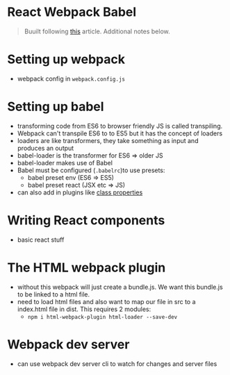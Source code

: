 # React Webpack Babel

> Buuilt following [this](https://www.valentinog.com/blog/react-webpack-babel/) article. Additional notes below.

# Setting up webpack

- webpack config in `webpack.config.js`

# Setting up babel

- transforming code from ES6 to browser friendly JS is called transpiling.
- Webpack can't transpile ES6 to to ES5 but it has the concept of loaders
- loaders are like transformers, they take something as input and produces an output
- babel-loader is the transformer for ES6 ⇒ older JS
- babel-loader makes use of Babel
- Babel must be configured (`.babelrc`)to use presets:
    - babel preset env (ES6 ⇒ ES5)
    - babel preset react (JSX etc ⇒ JS)
- can also add in plugins like [class properties](https://babeljs.io/docs/en/babel-plugin-proposal-class-properties)

# Writing React components

- basic react stuff

# The HTML webpack plugin

- without this webpack will just create a bundle.js. We want this bundle.js to be linked to a html file.
- need to load html files and also want to map our file in src to a index.html file in dist. This requires 2 modules:
    - `npm i html-webpack-plugin html-loader --save-dev`

# Webpack dev server

- can use webpack dev server cli to watch for changes and server files
